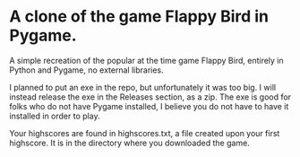 # A clone of the game Flappy Bird in Pygame. 

A simple recreation of the popular at the time game Flappy Bird, entirely in Python and Pygame, no external libraries.

I planned to put an exe in the repo, but unfortunately it was too big. I will instead release the exe in the Releases section, as a zip.
The exe is good for folks who do not have Pygame installed, I believe you do not have to have it installed in order to play.

Your highscores are found in highscores.txt, a file created upon your first highscore. It is in the directory where you downloaded the game.
